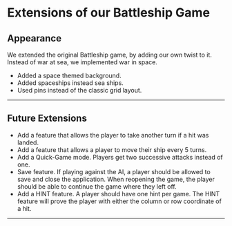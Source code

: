 Extensions of our Battleship Game
===

Appearance
---

We extended the original Battleship game, by adding our own twist to it. Instead of war at sea, we implemented war in space.

* Added a space themed background.
* Added spaceships instead sea ships.
* Used pins instead of the classic grid layout.

---

Future Extensions
---

* Add a feature that allows the player to take another turn if a hit was landed.
* Add a feature that allows a player to move their ship every 5 turns.
* Add a Quick-Game mode. Players get two successive attacks instead of one.
* Save feature. If playing against the AI, a player should be allowed to save and close the application. When reopening the game, the player should be able to continue the game where they left off.
* Add a HINT feature. A player should have one hint per game. The HINT feature will prove the player with either the column or row coordinate of a hit.

---
